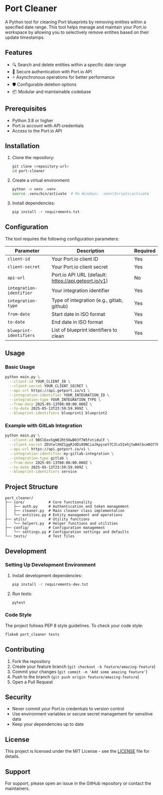 # Port Cleaner

A Python tool for cleaning Port blueprints by removing entities within a specified date range. This tool helps manage and maintain your Port.io workspace by allowing you to selectively remove entities based on their update timestamps.

## Features

- 🔍 Search and delete entities within a specific date range
- 🔐 Secure authentication with Port.io API
- ⚡ Asynchronous operations for better performance
- 🛡️ Configurable deletion options
- 📦 Modular and maintainable codebase

## Prerequisites

- Python 3.8 or higher
- Port.io account with API credentials
- Access to the Port.io API

## Installation

1. Clone the repository:
   ```bash
   git clone <repository-url>
   cd port-cleaner
   ```

2. Create a virtual environment:
   ```bash
   python -m venv .venv
   source .venv/bin/activate  # On Windows: .venv\Scripts\activate
   ```

3. Install dependencies:
   ```bash
   pip install -r requirements.txt
   ```

## Configuration

The tool requires the following configuration parameters:

| Parameter | Description | Required |
|-----------|-------------|----------|
| `client-id` | Your Port.io client ID | Yes |
| `client-secret` | Your Port.io client secret | Yes |
| `api-url` | Port.io API URL (default: https://api.getport.io/v1) | No |
| `integration-identifier` | Your integration identifier | Yes |
| `integration-type` | Type of integration (e.g., gitlab, github) | Yes |
| `from-date` | Start date in ISO format | Yes |
| `to-date` | End date in ISO format | Yes |
| `blueprint-identifiers` | List of blueprint identifiers to clean | Yes |

## Usage

### Basic Usage

```bash
python main.py \
  --client-id YOUR_CLIENT_ID \
  --client-secret YOUR_CLIENT_SECRET \
  --api-url https://api.getport.io/v1 \
  --integration-identifier YOUR_INTEGRATION_ID \
  --integration-type YOUR_INTEGRATION_TYPE \
  --from-date 2025-05-13T00:00:00.000Z \
  --to-date 2025-05-13T23:59:59.999Z \
  --blueprint-identifiers blueprint1 blueprint2
```

### Example with GitLab Integration

```bash
python main.py \
  --client-id 9BSlEex5gW8JRt5OwB03f7W5fxtiduCF \
  --client-secret ZEUtwlXHZ1ggRJdDi89NCiaJkpyseY7C3lx5IehjtwN4lbcmN377K9AhCTLut6fD \
  --api-url https://api.getport.io/v1 \
  --integration-identifier my-gitlab-integration \
  --integration-type gitlab \
  --from-date 2025-05-13T00:00:00.000Z \
  --to-date 2025-05-13T23:59:59.999Z \
  --blueprint-identifiers service
```

## Project Structure

```
port_cleaner/
├── core/           # Core functionality
│   ├── auth.py     # Authentication and token management
│   ├── cleaner.py  # Main cleaner class implementation
│   └── entities.py # Entity management and operations
├── utils/          # Utility functions
│   └── helpers.py  # Helper functions and utilities
├── config/         # Configuration management
│   └── settings.py # Configuration settings and defaults
└── tests/          # Test files
```

## Development

### Setting Up Development Environment

1. Install development dependencies:
   ```bash
   pip install -r requirements-dev.txt
   ```

2. Run tests:
   ```bash
   pytest
   ```

### Code Style

The project follows PEP 8 style guidelines. To check your code style:

```bash
flake8 port_cleaner tests
```

## Contributing

1. Fork the repository
2. Create your feature branch (`git checkout -b feature/amazing-feature`)
3. Commit your changes (`git commit -m 'Add some amazing feature'`)
4. Push to the branch (`git push origin feature/amazing-feature`)
5. Open a Pull Request

## Security

- Never commit your Port.io credentials to version control
- Use environment variables or secure secret management for sensitive data
- Keep your dependencies up to date

## License

This project is licensed under the MIT License - see the [LICENSE](LICENSE) file for details.

## Support

For support, please open an issue in the GitHub repository or contact the maintainers. 
